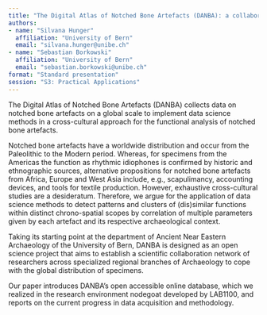 ```yaml
---
title: "The Digital Atlas of Notched Bone Artefacts (DANBA): a collaborative open science database"
authors:
- name: "Silvana Hunger"
  affiliation: "University of Bern"
  email: "silvana.hunger@unibe.ch"
- name: "Sebastian Borkowski"
  affiliation: "University of Bern"
  email: "sebastian.borkowski@unibe.ch"
format: "Standard presentation"
session: "S3: Practical Applications"
---
```


The Digital Atlas of Notched Bone Artefacts (DANBA) collects data on notched bone artefacts on a global scale to implement data science methods in a cross-cultural approach for the functional analysis of notched bone artefacts.

Notched bone artefacts have a worldwide distribution and occur from the Paleolithic to the Modern period. Whereas, for specimens from the Americas the function as rhythmic idiophones is confirmed by historic and ethnographic sources, alternative propositions for notched bone artefacts from Africa, Europe and West Asia include, e.g., scapulimancy, accounting devices, and tools for textile production. However, exhaustive cross-cultural studies are a desideratum. Therefore, we argue for the application of data science methods to detect patterns and clusters of (dis)similar functions within distinct chrono-spatial scopes by correlation of multiple parameters given by each artefact and its respective archaeological context.

Taking its starting point at the department of Ancient Near Eastern Archaeology of the University of Bern, DANBA is designed as an open science project that aims to establish a scientific collaboration network of researchers across specialized regional branches of Archaeology to cope with the global distribution of specimens.

Our paper introduces DANBA’s open accessible online database, which we realized in the research environment nodegoat developed by LAB1100, and reports on the current progress in data acquisition and methodology.
